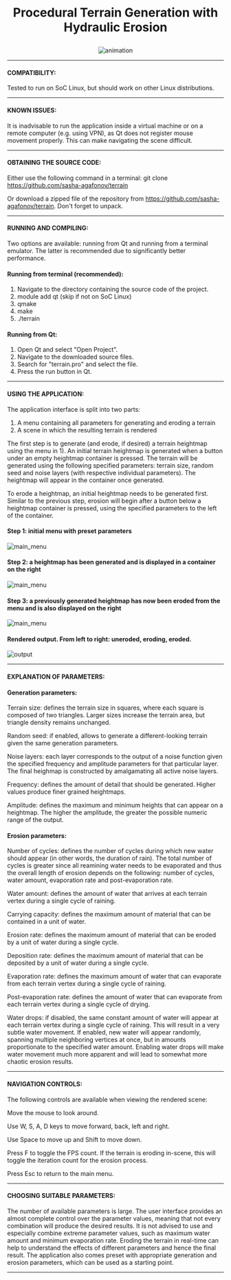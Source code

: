  # <p align="center"> Procedural Terrain Generation with Hydraulic Erosion </p>

<p align="center"> <img src="https://i.imgur.com/wphOflp.gif" alt="animation" /> </p>


_______________________________________________________________________________________________________________

#### COMPATIBILITY:

Tested to run on SoC Linux, but should work on other Linux distributions.

_______________________________________________________________________________________________________________

#### KNOWN ISSUES:

It is inadvisable to run the application inside a virtual machine or on a remote computer (e.g. using VPN), as Qt does not register mouse movement properly. This can make navigating the scene difficult.

_______________________________________________________________________________________________________________

#### OBTAINING THE SOURCE CODE:

Either use the following command in a terminal: git clone https://github.com/sasha-agafonov/terrain

Or download a zipped file of the repository from https://github.com/sasha-agafonov/terrain. Don't forget to unpack.

_______________________________________________________________________________________________________________

#### RUNNING AND COMPILING:

Two options are available: running from Qt and running from a terminal emulator. The latter is recommended due to significantly better performance.

#### Running from terminal (recommended):

1. Navigate to the directory containing the source code of the project.
2. module add qt (skip if not on SoC Linux)
3. qmake
4. make
5. ./terrain


#### Running from Qt:

1. Open Qt and select "Open Project".
2. Navigate to the downloaded source files.
3. Search for "terrain.pro" and select the file.
4. Press the run button in Qt.

_______________________________________________________________________________________________________________

#### USING THE APPLICATION:

The application interface is split into two parts: 

1. A menu containing all parameters for generating and eroding a terrain
2. A scene in which the resulting terrain is rendered

The first step is to generate (and erode, if desired) a terrain heightmap using the menu in 1). An initial terrain heightmap is generated when a button under an empty heightmap container is pressed. The terrain will be generated using the following specified parameters: terrain size, random seed and noise layers (with respective individual parameters). The heightmap will appear in the container once generated.

To erode a heightmap, an initial heightmap needs to be generated first. Similar to the previous step, erosion will begin after a button below a heightmap container is pressed, using the specified parameters to the left of the container.

#### Step 1: initial menu with preset parameters
 <img src="https://i.imgur.com/a8v2j32.png" alt="main_menu" />
 
#### Step 2: a heightmap has been generated and is displayed in a container on the right
 <img src="https://i.imgur.com/sAqM4gC.png" alt="main_menu" />
 
#### Step 3: a previously generated heightmap has now been eroded from the menu and is also displayed on the right
 <img src="https://i.imgur.com/5ha96ML.png" alt="main_menu" />


#### Rendered output. From left to right: uneroded, eroding, eroded.
 <img src="https://i.imgur.com/UN1cJYZ.png" alt="output" />

_______________________________________________________________________________________________________________

#### EXPLANATION OF PARAMETERS:

#### Generation parameters:

Terrain size: defines the terrain size in squares, where each square is composed of two triangles. Larger sizes increase the terrain area, but triangle density remains unchanged.

Random seed: if enabled, allows to generate a different-looking terrain given the same generation parameters.

Noise layers: each layer corresponds to the output of a noise function given the specified frequency and amplitude parameters for that particular layer. The final heighmap is constructed by amalgamating all active noise layers.

Frequency: defines the amount of detail that should be generated. Higher values produce finer grained heightmaps.

Amplitude: defines the maximum and minimum heights that can appear on a heightmap. The higher the amplitude, the greater the possible numeric range of the output.


#### Erosion parameters:

Number of cycles: defines the number of cycles during which new water should appear (in other words, the duration of rain). The total number of cycles is greater since all reamining water needs to be evaporated and thus the overall length of erosion depends on the following: number of cycles, water amount, evaporation rate and post-evaporation rate.

Water amount: defines the amount of water that arrives at each terrain vertex during a single cycle of raining.

Carrying capacity: defines the maximum amount of material that can be contained in a unit of water.

Erosion rate: defines the maximum amount of material that can be eroded by a unit of water during a single cycle.

Deposition rate: defines the maximum amount of material that can be deposited by a unit of water during a single cycle.

Evaporation rate: defines the maximum amount of water that can evaporate from each terrain vertex during a single cycle of raining.

Post-evaporation rate: defines the amount of water that can evaporate from each terrain vertex during a single cycle of drying.

Water drops: if disabled, the same constant amount of water will appear at each terrain vertex during a single cycle of raining. This will result in a very subtle water movement. If enabled, new water will appear randomly, spanning multiple neighboring vertices at once, but in amounts proportionate to the specified water amount. Enabling water drops will make water movement much more apparent and will lead to somewhat more chaotic erosion results.

_______________________________________________________________________________________________________________

#### NAVIGATION CONTROLS:

The following controls are available when viewing the rendered scene:

Move the mouse to look around.

Use W, S, A, D keys to move forward, back, left and right.

Use Space to move up and Shift to move down.

Press F to toggle the FPS count. If the terrain is eroding in-scene, this will toggle the iteration count for the erosion process.

Press Esc to return to the main menu.

_______________________________________________________________________________________________________________

#### CHOOSING SUITABLE PARAMETERS:

The number of available parameters is large. The user interface provides an almost complete control over the parameter values, meaning that not every combination will produce the desired results. It is not advised to use and especially combine extreme parameter values, such as maximum water amount and minimum evaporation rate. Eroding the terrain in real-time can help to understand the effects of different parameters and hence the final result. The application also comes preset with appropriate generation and erosion parameters, which can be used as a starting point.
_______________________________________________________________________________________________________________


